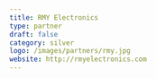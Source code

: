 ```yaml
---
title: RMY Electronics
type: partner
draft: false
category: silver
logo: /images/partners/rmy.jpg
website: http://rmyelectronics.com
---
```

